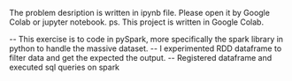 The problem desription is written in ipynb file. Please open it by Google Colab or jupyter notebook.
ps. This project is written in Google Colab.

-- This exercise is to code in pySpark, more specifically the spark library in python to handle the massive
dataset.
-- I experimented RDD dataframe to filter data and get the expected the output.
-- Registered dataframe and executed sql queries on spark